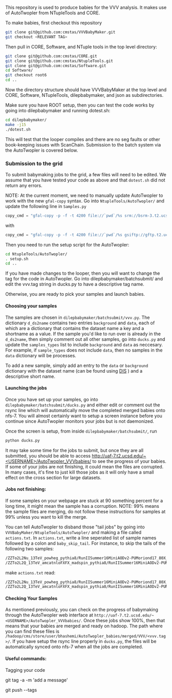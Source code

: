This repository is used to produce babies for the VVV analysis. It makes use of AutoTwopler from NTupleTools and CORE.

To make babies, first checkout this repository

```bash
git clone git@github.com:cmstas/VVVBabyMaker.git
git checkout <RELEVANT TAG>
```
Then pull in CORE, Software, and NTuple tools in the top level directory:

```bash
git clone git@github.com:cmstas/CORE.git
git clone git@github.com:cmstas/NtupleTools.git
git clone git@github.com:cmstas/Software.git
cd Software/
git checkout root6
cd ..
```

Now the directory structure should have VVVBabyMaker at the top level and CORE, Software, NTupleTools, dilepbabymaker, and json as subdirectories.

Make sure you have ROOT setup, then you can test the code works by going into dilepbabymaker and running dotest.sh:

```bash
cd dilepbabymaker/
make -j15
./dotest.sh
```

This will test that the looper compiles and there are no seg faults or other book-keeping issues with ScanChain. Submission to the batch system via the AutoTwopler is covered below.

### Submission to the grid

To submit babymaking jobs to the grid, a few files will need to be edited. We assume that you have tested your code as above and that `dotest.sh` did not return any errors.

NOTE: At the current moment, we need to manually update AutoTwopler to work with the new `gfal-copy` syntax. Go into `NtupleTools/AutoTwopler/` and update the following line in `Samples.py`

```python
copy_cmd = "gfal-copy -p -f -t 4200 file://`pwd`/%s srm://bsrm-3.t2.ucsd.edu:8443/srm/v2/server?SFN=%s/%s/%s_${IMERGED}.root --checksum ADLER32" \
```

with 

```python
copy_cmd = "gfal-copy -p -f -t 4200 file://`pwd`/%s gsiftp://gftp.t2.ucsd.edu/%s/%s/%s_${IMERGED}.root --checksum ADLER32" \
```

Then you need to run the setup script for the AutoTwopler:

```bash
cd NtupleTools/AutoTwopler/
. setup.sh
cd ..
```

If you have made changes to the looper, then you will want to change the tag for the code in AutoTwopler. Go into dilepbabymaker/batchsubmit/ and edit the vvv.tag string in ducks.py to have a descriptive tag name.

Otherwise, you are ready to pick your samples and launch babies.

#### Choosing your samples

The samples are chosen in `dilepbabymaker/batchsubmit/vvv.py`. The dictionary `d_ds2name` contains two entries `background` and `data`, each of which are a dictionary that contains the dataset name a key and a shortname as a value. 
If the sample you'd like to run over is already in the `d_ds2name`, then simply comment out all other samples, go into `ducks.py` and update the `samples_types` list to include `background` and `data` as neccesary. For example, if `sample_types` does not include `data`, then no samples in the `data` dictionary will be processes.

To add a new sample, simply add an entry to the `data` or `background` dictionary with the dataset name (can be found using [DIS](http://uaf-8.t2.ucsd.edu/~namin/makers/disMaker/index.html) ) and a descriptive short name.

#### Launching the jobs

Once you have set up your samples, go into `dilepbabymaker/batchsubmit/ducks.py` and either edit or comment out the rsync line which will automatically move the completed merged babies onto nfs-7.
You will almost certainly want to setup a screen instance before you continue since AutoTwopler monitors your jobs but is not daemonized.

Once the screen is setup, from inside `dilepbabymaker/batchsubmit/`, run 

```bash
python ducks.py
```

It may take some time for the jobs to submit, but once they are all submitted, you should be able to access http://uaf-7.t2.ucsd.edu/~<USERNAME>/AutoTwopler_VVVbabies/ to see the progress of your babies.
If some of your jobs are not finishing, it could mean the files are corrupted. In many cases, it's fine to just kill those jobs as it will only have a small effect on the cross section for large datasets.

#### Jobs not finishing:
If some samples on your webpage are stuck at 90 something percent for a long time, it might mean the sample has a corruption. NOTE: 99% means the sample files are merging, do not follow these instructions for samples at 99% unless you want to kill the merge.

You can tell AutoTwopler to disband those "tail jobs" by going into `VVVBabyMaker/NtupleTools/AutoTwopler/` and making a file called `actions.txt`. In `actions.txt`, write a line seperated list of sample names followed by a colon and `baby_skip_tail`.
For instance, to skip the tails of the following two samples:

```bash
/ZZTo2L2Nu_13TeV_powheg_pythia8/RunIISummer16MiniAODv2-PUMoriond17_80X_mcRun2_asymptotic_2016_TrancheIV_v6-v1/MINIAODSIM
/ZZTo2L2Q_13TeV_amcatnloFXFX_madspin_pythia8/RunIISummer16MiniAODv2-PUMoriond17_80X_mcRun2_asymptotic_2016_TrancheIV_v6-v1/MINIAODSIM
```

make `actions.txt` read:

```bash
/ZZTo2L2Nu_13TeV_powheg_pythia8/RunIISummer16MiniAODv2-PUMoriond17_80X_mcRun2_asymptotic_2016_TrancheIV_v6-v1/MINIAODSIM: baby_skip_tail
/ZZTo2L2Q_13TeV_amcatnloFXFX_madspin_pythia8/RunIISummer16MiniAODv2-PUMoriond17_80X_mcRun2_asymptotic_2016_TrancheIV_v6-v1/MINIAODSIM: baby_skip_tail
```

#### Checking Your Samples

As mentioned previously, you can check on the progress of babymaking through the AutoTwopler web interface at `http://uaf-7.t2.ucsd.edu/~<USERNAME>/AutoTwopler_VVVbabies/`. Once these jobs show 100%, then that means that your babies are merged and ready on hadoop. 
The path where you can find these files is `/hadoop/cms/store/user/bhashemi/AutoTwopler_babies/merged/VVV/<vvv.tag>/`. If you have setup the rsync line properly in `ducks.py`, the files will be automatically synced onto nfs-7 when all the jobs are completed.

#### Useful commands:

Tagging your code

git tag -a <version> -m 'add a message'

git push --tags


